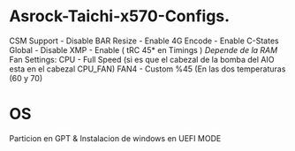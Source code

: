 # Asrock-Taichi-x570-Configs.

CSM Support -     Disable
BAR Resize -      Enable
4G Encode -       Enable
C-States Global - Disable
XMP -             Enable ( tRC 45* en Timings ) *Depende de la RAM*
Fan Settings:
CPU -             Full Speed (si es que el cabezal de la bomba del AIO esta en el cabezal CPU_FAN)
FAN4 -            Custom %45 (En las dos temperaturas (60 y 70)

# OS 

Particion en GPT & Instalacion de windows en UEFI MODE
